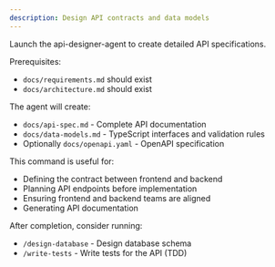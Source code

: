 ```yaml
---
description: Design API contracts and data models
---
```


Launch the api-designer-agent to create detailed API specifications.

Prerequisites:
- `docs/requirements.md` should exist
- `docs/architecture.md` should exist

The agent will create:
- `docs/api-spec.md` - Complete API documentation
- `docs/data-models.md` - TypeScript interfaces and validation rules
- Optionally `docs/openapi.yaml` - OpenAPI specification

This command is useful for:
- Defining the contract between frontend and backend
- Planning API endpoints before implementation
- Ensuring frontend and backend teams are aligned
- Generating API documentation

After completion, consider running:
- `/design-database` - Design database schema
- `/write-tests` - Write tests for the API (TDD)
